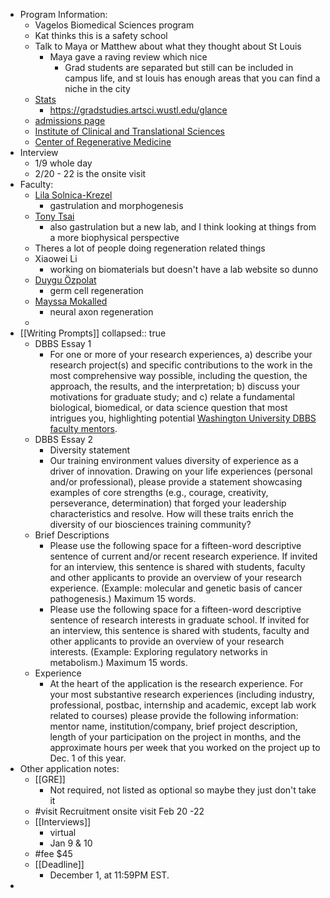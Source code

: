 - Program Information:
	- Vagelos Biomedical Sciences program
	- Kat thinks this is a safety school
	- Talk to Maya or Matthew about what they thought about St Louis
		- Maya gave a raving review which nice
			- Grad students are separated but still can be included in campus life, and st louis has enough areas that you can find a niche in the city
	- [Stats](https://gradstudies.artsci.wustl.edu/glance)
		- https://gradstudies.artsci.wustl.edu/glance
	- [admissions page](https://dbbs.wustl.edu/programs/developmental-regenerative-stem-cell-biology/)
	- [Institute of Clinical and Translational Sciences](https://icts.wustl.edu/)
	- [Center of Regenerative Medicine](https://regenerativemedicine.wustl.edu/)
- Interview
	- 1/9 whole day
	- 2/20 - 22 is the onsite visit
- Faculty:
	- [Lila Solnica-Krezel](https://lsklab.wustl.edu/research-interests/)
		- gastrulation and morphogenesis
	- [Tony Tsai](https://sites.wustl.edu/tsailab/)
		- also gastrulation but a new lab, and I think looking at things from a more biophysical perspective
	- Theres a lot of people doing regeneration related things
	- Xiaowei Li
		- working on biomaterials but doesn't have a lab website so dunno
	- [Duygu Özpolat](https://bduyguozpolat.org/)
		- germ cell regeneration
	- [Mayssa Mokalled](https://www.mokalledlab.com/)
		- neural axon regeneration
	-
- [[Writing Prompts]]
  collapsed:: true
	- DBBS Essay 1
		- For one or more of your research experiences, a) describe your research project(s) and specific contributions to the work in the most comprehensive way possible, including the question, the approach, the results, and the interpretation; b) discuss your motivations for graduate study; and c) relate a fundamental biological, biomedical, or data science question that most intrigues you, highlighting potential [Washington University DBBS faculty mentors](https://dbbs.wustl.edu/our-people/faculty/).
	- DBBS Essay 2
		- Diversity statement
		- Our training environment values diversity of experience as a driver of innovation. Drawing on your life experiences (personal and/or professional), please provide a statement showcasing examples of core strengths (e.g., courage, creativity, perseverance, determination) that forged your leadership characteristics and resolve. How will these traits enrich the diversity of our biosciences training community?
	- Brief Descriptions
		- Please use the following space for a fifteen-word descriptive sentence of current and/or recent research experience. If invited for an interview, this sentence is shared with students, faculty and other applicants to provide an overview of your research experience. (Example: molecular and genetic basis of cancer pathogenesis.) Maximum 15 words.
		- Please use the following space for a fifteen-word descriptive sentence of research interests in graduate school. If invited for an interview, this sentence is shared with students, faculty and other applicants to provide an overview of your research interests. (Example: Exploring regulatory networks in metabolism.) Maximum 15 words.
	- Experience
		- At the heart of the application is the research experience. For your most substantive research experiences (including industry, professional, postbac, internship and academic, except lab work related to courses) please provide the following information: mentor name, institution/company, brief project description, length of your participation on the project in months, and the approximate hours per week that you worked on the project up to Dec. 1 of this year.
- Other application notes:
	- [[GRE]]
		- Not required, not listed as optional so maybe they just don't take it
	- #visit Recruitment onsite visit Feb 20 -22
	- [[Interviews]]
		- virtual
		- Jan 9 & 10
	- #fee $45
	- [[Deadline]]
		- December 1, at 11:59PM EST.
-